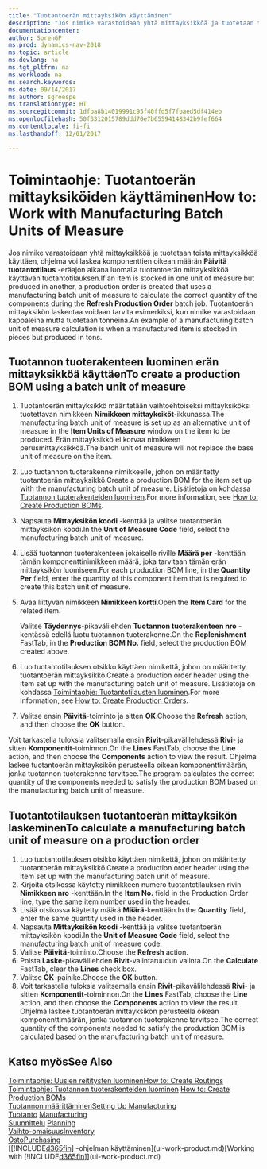 ```yaml
---
title: "Tuotantoerän mittayksikön käyttäminen"
description: "Jos nimike varastoidaan yhtä mittayksikköä ja tuotetaan toista mittayksikköä käyttäen, tuotantotilauksen on käytettävä tuotantoerän mittayksikköä komponenttien oikean määrän laskemiseen. Tuotantoerän mittayksikön laskentaa voidaan tarvita esimerkiksi, kun nimike varastoidaan kappaleina mutta tuotetaan tonneina."
documentationcenter: 
author: SorenGP
ms.prod: dynamics-nav-2018
ms.topic: article
ms.devlang: na
ms.tgt_pltfrm: na
ms.workload: na
ms.search.keywords: 
ms.date: 09/14/2017
ms.author: sgroespe
ms.translationtype: HT
ms.sourcegitcommit: 1dfba8b14019991c95f40ffd5f7fbaed5df414eb
ms.openlocfilehash: 50f3312015789ddd70e7b65594148342b9fef664
ms.contentlocale: fi-fi
ms.lasthandoff: 12/01/2017

---
```

# <a name="how-to-work-with-manufacturing-batch-units-of-measure"></a><span data-ttu-id="864f6-104">Toimintaohje: Tuotantoerän mittayksiköiden käyttäminen</span><span class="sxs-lookup"><span data-stu-id="864f6-104">How to: Work with Manufacturing Batch Units of Measure</span></span>
<span data-ttu-id="864f6-105">Jos nimike varastoidaan yhtä mittayksikköä ja tuotetaan toista mittayksikköä käyttäen, ohjelma voi laskea komponenttien oikean määrän **Päivitä tuotantotilaus** -eräajon aikana luomalla tuotantoerän mittayksikköä käyttävän tuotantotilauksen.</span><span class="sxs-lookup"><span data-stu-id="864f6-105">If an item is stocked in one unit of measure but produced in another, a production order is created that uses a manufacturing batch unit of measure to calculate the correct quantity of the components during the **Refresh Production Order** batch job.</span></span> <span data-ttu-id="864f6-106">Tuotantoerän mittayksikön laskentaa voidaan tarvita esimerkiksi, kun nimike varastoidaan kappaleina mutta tuotetaan tonneina.</span><span class="sxs-lookup"><span data-stu-id="864f6-106">An example of a manufacturing batch unit of measure calculation is when a manufactured item is stocked in pieces but produced in tons.</span></span>  

## <a name="to-create-a-production-bom-using-a-batch-unit-of-measure"></a><span data-ttu-id="864f6-107">Tuotannon tuoterakenteen luominen erän mittayksikköä käyttäen</span><span class="sxs-lookup"><span data-stu-id="864f6-107">To create a production BOM using a batch unit of measure</span></span>  
1.  <span data-ttu-id="864f6-108">Tuotantoerän mittayksikkö määritetään vaihtoehtoiseksi mittayksiköksi tuotettavan nimikkeen **Nimikkeen mittayksiköt**-ikkunassa.</span><span class="sxs-lookup"><span data-stu-id="864f6-108">The manufacturing batch unit of measure is set up as an alternative unit of measure in the **Item Units of Measure** window on the item to be produced.</span></span> <span data-ttu-id="864f6-109">Erän mittayksikkö ei korvaa nimikkeen perusmittayksikköä.</span><span class="sxs-lookup"><span data-stu-id="864f6-109">The batch unit of measure will not replace the base unit of measure on the item.</span></span>  
2.  <span data-ttu-id="864f6-110">Luo tuotannon tuoterakenne nimikkeelle, johon on määritetty tuotantoerän mittayksikkö.</span><span class="sxs-lookup"><span data-stu-id="864f6-110">Create a production BOM for the item set up with the manufacturing batch unit of measure.</span></span> <span data-ttu-id="864f6-111">Lisätietoja on kohdassa [Tuotannon tuoterakenteiden luominen](production-how-to-create-production-boms.md).</span><span class="sxs-lookup"><span data-stu-id="864f6-111">For more information, see [How to: Create Production BOMs](production-how-to-create-production-boms.md).</span></span>  
3.  <span data-ttu-id="864f6-112">Napsauta **Mittayksikön koodi** -kenttää ja valitse tuotantoerän mittayksikön koodi.</span><span class="sxs-lookup"><span data-stu-id="864f6-112">In the **Unit of Measure Code** field, select the manufacturing batch unit of measure.</span></span>  
4.  <span data-ttu-id="864f6-113">Lisää tuotannon tuoterakenteen jokaiselle riville **Määrä per** -kenttään tämän komponenttinimikkeen määrä, joka tarvitaan tämän erän mittayksikön luomiseen.</span><span class="sxs-lookup"><span data-stu-id="864f6-113">For each production BOM line, in the **Quantity Per** field, enter the quantity of this component item that is required to create this batch unit of measure.</span></span>  
5.  <span data-ttu-id="864f6-114">Avaa liittyvän nimikkeen **Nimikkeen kortti**.</span><span class="sxs-lookup"><span data-stu-id="864f6-114">Open the **Item Card** for the related item.</span></span>  

    <span data-ttu-id="864f6-115">Valitse **Täydennys**-pikavälilehden **Tuotannon tuoterakenteen nro** -kentässä edellä luotu tuotannon tuoterakenne.</span><span class="sxs-lookup"><span data-stu-id="864f6-115">On the **Replenishment** FastTab, in the **Production BOM No.** field, select the production BOM created above.</span></span>  
6.  <span data-ttu-id="864f6-116">Luo tuotantotilauksen otsikko käyttäen nimikettä, johon on määritetty tuotantoerän mittayksikkö.</span><span class="sxs-lookup"><span data-stu-id="864f6-116">Create a production order header using the item set up with the manufacturing batch unit of measure.</span></span> <span data-ttu-id="864f6-117">Lisätietoja on kohdassa [Toimintaohje: Tuotantotilausten luominen](production-how-to-create-production-orders.md).</span><span class="sxs-lookup"><span data-stu-id="864f6-117">For more information, see [How to: Create Production Orders](production-how-to-create-production-orders.md).</span></span>  
7.  <span data-ttu-id="864f6-118">Valitse ensin **Päivitä**-toiminto ja sitten **OK**.</span><span class="sxs-lookup"><span data-stu-id="864f6-118">Choose the **Refresh** action, and then choose  the **OK** button.</span></span>  

<span data-ttu-id="864f6-119">Voit tarkastella tuloksia valitsemalla ensin **Rivit**-pikavälilehdessä **Rivi**- ja sitten **Komponentit**-toiminnon.</span><span class="sxs-lookup"><span data-stu-id="864f6-119">On the **Lines** FastTab, choose the **Line** action, and then choose the **Components** action to view the result.</span></span> <span data-ttu-id="864f6-120">Ohjelma laskee tuotantoerän mittayksikön perusteella oikean komponenttimäärän, jonka tuotannon tuoterakenne tarvitsee.</span><span class="sxs-lookup"><span data-stu-id="864f6-120">The program calculates the correct quantity of the components needed to satisfy the production BOM based on the manufacturing batch unit of measure.</span></span>  

## <a name="to-calculate-a-manufacturing-batch-unit-of-measure-on-a-production-order"></a><span data-ttu-id="864f6-121">Tuotantotilauksen tuotantoerän mittayksikön laskeminen</span><span class="sxs-lookup"><span data-stu-id="864f6-121">To calculate a manufacturing batch unit of measure on a production order</span></span>  
1.  <span data-ttu-id="864f6-122">Luo tuotantotilauksen otsikko käyttäen nimikettä, johon on määritetty tuotantoerän mittayksikkö.</span><span class="sxs-lookup"><span data-stu-id="864f6-122">Create a production order header using the item set up with the manufacturing batch unit of measure.</span></span>  
2.  <span data-ttu-id="864f6-123">Kirjoita otsikossa käytetty nimikkeen numero tuotantotilauksen rivin **Nimikkeen nro** -kenttään.</span><span class="sxs-lookup"><span data-stu-id="864f6-123">In the **Item No.** field in the Production Order line, type the same item number used in the header.</span></span>  
3.  <span data-ttu-id="864f6-124">Lisää otsikossa käytetty määrä **Määrä**-kenttään.</span><span class="sxs-lookup"><span data-stu-id="864f6-124">In the **Quantity** field, enter the same quantity used in the header.</span></span>  
4.  <span data-ttu-id="864f6-125">Napsauta **Mittayksikön koodi** -kenttää ja valitse tuotantoerän mittayksikön koodi.</span><span class="sxs-lookup"><span data-stu-id="864f6-125">In the **Unit of Measure Code** field, select the manufacturing batch unit of measure code.</span></span>  
5.  <span data-ttu-id="864f6-126">Valitse **Päivitä**-toiminto.</span><span class="sxs-lookup"><span data-stu-id="864f6-126">Choose the **Refresh** action.</span></span>
6.  <span data-ttu-id="864f6-127">Poista **Laske**-pikavälilehden **Rivit**-valintaruudun valinta.</span><span class="sxs-lookup"><span data-stu-id="864f6-127">On the **Calculate** FastTab, clear the **Lines** check box.</span></span>  
7.  <span data-ttu-id="864f6-128">Valitse **OK**-painike.</span><span class="sxs-lookup"><span data-stu-id="864f6-128">Choose the **OK** button.</span></span>  
8.  <span data-ttu-id="864f6-129">Voit tarkastella tuloksia valitsemalla ensin **Rivit**-pikavälilehdessä **Rivi**- ja sitten **Komponentit**-toiminnon.</span><span class="sxs-lookup"><span data-stu-id="864f6-129">On the **Lines** FastTab, choose the **Line** action, and then choose the **Components** action to view the result.</span></span> <span data-ttu-id="864f6-130">Ohjelma laskee tuotantoerän mittayksikön perusteella oikean komponenttimäärän, jonka tuotannon tuoterakenne tarvitsee.</span><span class="sxs-lookup"><span data-stu-id="864f6-130">The correct quantity of the components needed to satisfy the production BOM is calculated based on the manufacturing batch unit of measure.</span></span>  

## <a name="see-also"></a><span data-ttu-id="864f6-131">Katso myös</span><span class="sxs-lookup"><span data-stu-id="864f6-131">See Also</span></span>  
[<span data-ttu-id="864f6-132">Toimintaohje: Uusien reititysten luominen</span><span class="sxs-lookup"><span data-stu-id="864f6-132">How to: Create Routings</span></span>](production-how-to-create-routings.md)  
<span data-ttu-id="864f6-133">[Toimintaohje: Tuotannon tuoterakenteiden luominen](production-how-to-create-production-boms.md)   </span><span class="sxs-lookup"><span data-stu-id="864f6-133">[How to: Create Production BOMs](production-how-to-create-production-boms.md)   </span></span>  
[<span data-ttu-id="864f6-134">Tuotannon määrittäminen</span><span class="sxs-lookup"><span data-stu-id="864f6-134">Setting Up Manufacturing</span></span>](production-configure-production-processes.md)  
<span data-ttu-id="864f6-135">[Tuotanto](production-manage-manufacturing.md)  </span><span class="sxs-lookup"><span data-stu-id="864f6-135">[Manufacturing](production-manage-manufacturing.md)  </span></span>  
<span data-ttu-id="864f6-136">[Suunnittelu](production-planning.md) </span><span class="sxs-lookup"><span data-stu-id="864f6-136">[Planning](production-planning.md) </span></span>  
[<span data-ttu-id="864f6-137">Vaihto-omaisuus</span><span class="sxs-lookup"><span data-stu-id="864f6-137">Inventory</span></span>](inventory-manage-inventory.md)  
[<span data-ttu-id="864f6-138">Osto</span><span class="sxs-lookup"><span data-stu-id="864f6-138">Purchasing</span></span>](purchasing-manage-purchasing.md)  
<span data-ttu-id="864f6-139">[[!INCLUDE[d365fin](includes/d365fin_md.md)] -ohjelman käyttäminen](ui-work-product.md)</span><span class="sxs-lookup"><span data-stu-id="864f6-139">[Working with [!INCLUDE[d365fin](includes/d365fin_md.md)]](ui-work-product.md)</span></span>  

